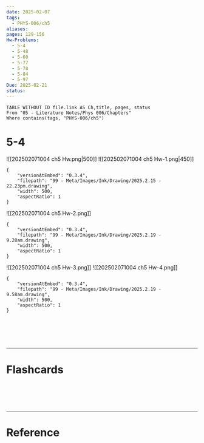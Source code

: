 ```yaml
---
date: 2025-02-07
tags:
  - PHYS-006/ch5
aliases: 
pages: 129-156
Hw-Problems:
  - 5-4
  - 5-48
  - 5-60
  - 5-77
  - 5-78
  - 5-84
  - 5-97
Due: 2025-02-21
status:
---
```

```dataview
TABLE WITHOUT ID file.link AS Ch,title, pages, status
From "05 - Literature Notes/Phys 006/Chapters"
Where contains(tags, "PHYS-006/ch5")
```
# 5-4

![[202502071004 ch5 Hw.png|500]]
![[202502071004 ch5 Hw-1.png|450]]

```handdrawn-ink
{
	"versionAtEmbed": "0.3.4",
	"filepath": "99 - Meta/Images/Ink/Drawing/2025.2.15 - 22.23pm.drawing",
	"width": 500,
	"aspectRatio": 1
}
```

![[202502071004 ch5 Hw-2.png]]

```handdrawn-ink
{
	"versionAtEmbed": "0.3.4",
	"filepath": "99 - Meta/Images/Ink/Drawing/2025.2.19 - 9.28am.drawing",
	"width": 500,
	"aspectRatio": 1
}
```
![[202502071004 ch5 Hw-3.png]]
![[202502071004 ch5 Hw-4.png]]

```handdrawn-ink
{
	"versionAtEmbed": "0.3.4",
	"filepath": "99 - Meta/Images/Ink/Drawing/2025.2.19 - 9.58am.drawing",
	"width": 500,
	"aspectRatio": 1
}
```


# ‌
---
# Flashcards


# ‌
---
# Reference
